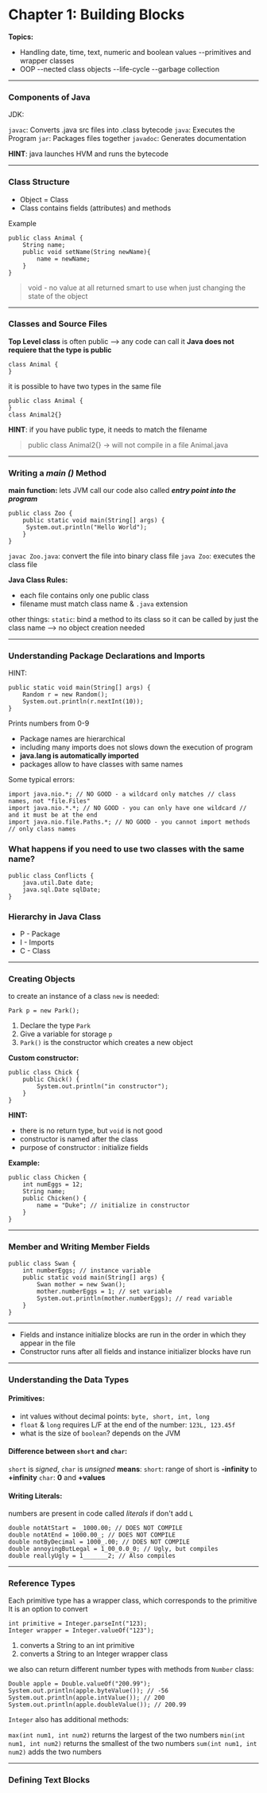 # Chapter 1: Building Blocks
**Topics:**
- Handling date, time, text, numeric and boolean values
--primitives and wrapper classes
- OOP
--nected class objects
--life-cycle
--garbage collection
---
### Components of Java
JDK:

`javac`: Converts .java src files into .class bytecode
`java`: Executes the Program
`jar`: Packages files together
`javadoc`: Generates documentation

**HINT**: java launches HVM and runs the bytecode

---
### Class Structure
- Object = Class
- Class contains fields (attributes) and methods

Example

    public class Animal {
	    String name;
	    public void setName(String newName){
		    name = newName;
	    }
    }

> void - no value at all returned
> smart to use when just changing the state of the object
---
### Classes and Source Files
**Top Level class** is often public --> any code can call it
**Java does not requiere that the type is public**

    class Animal {
    }
it is possible to have two types in the same file

    public class Animal {
    }
    class Animal2{}
**HINT**: if you have public type, it needs to match the filename

> public class Animal2{} -> will not compile in a file Animal.java

---
### Writing a *main ()* Method
**main function:** lets JVM call our code
also called ***entry point into the program***

    
    public class Zoo {
	    public static void main(String[] args) {
	     System.out.println("Hello World"); 
	    } 
    }

`javac Zoo.java`: convert the file into binary class file
`java Zoo`: executes the class file
 
 **Java Class Rules:**
 - each file contains only one public class
 - filename must match class name & `.java` extension

other things:
`static`: bind a method to its class so it can be called by just the class name --> no object creation needed

---
### Understanding Package Declarations and Imports

HINT:

    public static void main(String[] args) { 
    	Random r = new Random();
    	System.out.println(r.nextInt(10)); 
   	}
Prints numbers from 0-9

- Package names are hierarchical
- including many imports does not slows down the execution of program
- **java.lang is automatically imported**
- packages allow to have classes with same names

Some typical errors:

    import java.nio.*; // NO GOOD - a wildcard only matches // class names, not "file.Files" 
    import java.nio.*.*; // NO GOOD - you can only have one wildcard // and it must be at the end 
    import java.nio.file.Paths.*; // NO GOOD - you cannot import methods // only class names
### What happens if you need to use two classes with the same name?

    public class Conflicts { 
	    java.util.Date date; 
	    java.sql.Date sqlDate; 
    }
### Hierarchy in Java Class
- P - Package
- I - Imports
- C - Class
---
### Creating Objects
to create an instance of a class `new` is needed:

    Park p = new Park();
1. Declare the type `Park`
2. Give a variable for storage `p`
3. `Park()` is the constructor which creates a new object

**Custom constructor:**

    public class Chick { 
	    public Chick() { 
		    System.out.println("in constructor"); 
	    } 
    }
**HINT:**
- there is no return type, but `void` is not good
- constructor is named after the class
- purpose of constructor : initialize fields

**Example:**

    public class Chicken { 
	    int numEggs = 12; 
	    String name;
	    public Chicken() { 
		    name = "Duke"; // initialize in constructor 
	    } 
    }
---
### Member and Writing Member Fields

    public class Swan { 
	    int numberEggs; // instance variable 
	    public static void main(String[] args) { 
		    Swan mother = new Swan(); 
		    mother.numberEggs = 1; // set variable 
		    System.out.println(mother.numberEggs); // read variable 
    	} 
    }

---
- Fields and instance initialize blocks are run in the order in which they appear in the file
- Constructor runs after all fields and instance initializer blocks have run

---
### Understanding the Data Types
#### Primitives:

- int values without decimal points: `byte, short, int, long` 
- `float` & `long` requires L/F at the end of the number: `123L, 123.45f`
- what is the size of `boolean`? depends on the JVM

#### Difference between `short` and `char`:
`short` is *signed*, `char` is *unsigned*
**means**: 
`short`: range of short is **-infinity** to **+infinity**
`char`: **0** and **+values**
#### Writing Literals:
numbers are present in code called *literals*
if don't add `L` 

    double notAtStart = _1000.00; // DOES NOT COMPILE 
    double notAtEnd = 1000.00_; // DOES NOT COMPILE 
    double notByDecimal = 1000_.00; // DOES NOT COMPILE 
    double annoyingButLegal = 1_00_0.0_0; // Ugly, but compiles 
    double reallyUgly = 1_______2; // Also compiles
---
### Reference Types
Each primitive type has a wrapper class, which corresponds to the primitive
It is an option to convert 

    int primitive = Integer.parseInt("123);
    Integer wrapper = Integer.valueOf("123");
1. converts a String to an int primitive
2. converts a String to an Integer wrapper class

we also can return different number types with methods from `Number` class:

    Double apple = Double.valueOf("200.99");
    System.out.println(apple.byteValue()); // -56 
    System.out.println(apple.intValue()); // 200 
    System.out.println(apple.doubleValue()); // 200.99
`Integer` also has additional methods:

`max(int num1, int num2)` returns the largest of the two numbers
`min(int num1, int num2)` returns the smallest of the two numbers
`sum(int num1, int num2)` adds the two numbers

---
### Defining Text Blocks

